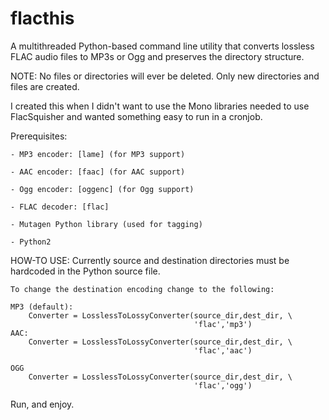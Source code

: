 flacthis
========

A multithreaded Python-based command line utility that converts lossless FLAC
 audio files to MP3s or Ogg and preserves the directory structure.

NOTE: No files or directories will ever be deleted. Only new directories and
 files are created.

I created this when I didn't want to use the Mono libraries needed to use
 FlacSquisher and wanted something easy to run in a cronjob.


Prerequisites:

	- MP3 encoder: [lame] (for MP3 support)

	- AAC encoder: [faac] (for AAC support)

	- Ogg encoder: [oggenc] (for Ogg support)

	- FLAC decoder: [flac] 

	- Mutagen Python library (used for tagging)

	- Python2

HOW-TO USE:
	Currently source and destination directories must be hardcoded in the Python source file.

	To change the destination encoding change to the following:

	MP3 (default):
	    Converter = LosslessToLossyConverter(source_dir,dest_dir, \
	                                         'flac','mp3')
	AAC:
	    Converter = LosslessToLossyConverter(source_dir,dest_dir, \
        	                                 'flac','aac')

	OGG
	    Converter = LosslessToLossyConverter(source_dir,dest_dir, \
                	                         'flac','ogg')

Run, and enjoy.
